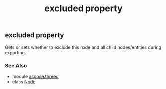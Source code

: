 ﻿---
title: excluded property
second_title: Aspose.3D for Python via .NET API References
description: 
type: docs
weight: 200
url: /python-net/aspose.threed/node/excluded/
is_root: false
---

## excluded property


Gets or sets whether to exclude this node and all child nodes/entities during exporting.

### See Also
* module [aspose.threed](../../)
* class [Node](/3d/python-net/aspose.threed/node)
